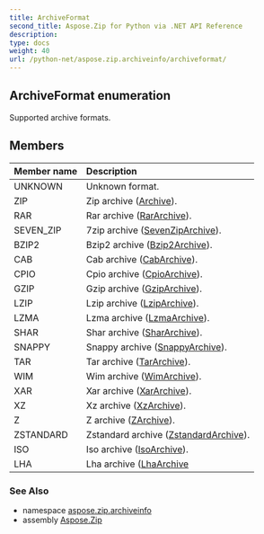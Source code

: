```yaml
---
title: ArchiveFormat
second_title: Aspose.Zip for Python via .NET API Reference
description: 
type: docs
weight: 40
url: /python-net/aspose.zip.archiveinfo/archiveformat/
---
```


## ArchiveFormat enumeration

Supported archive formats.

## Members
| Member name | Description |
| :- | :- |
|UNKNOWN|Unknown format.|
|ZIP|Zip archive ([Archive](/zip/python-net/aspose.zip/archive/)).|
|RAR|Rar archive ([RarArchive](/zip/python-net/aspose.zip.rar/rararchive/)).|
|SEVEN_ZIP|7zip archive ([SevenZipArchive](/zip/python-net/aspose.zip.sevenzip/sevenziparchive/)).|
|BZIP2|Bzip2 archive ([Bzip2Archive](/zip/python-net/aspose.zip.bzip2/bzip2archive/)).|
|CAB|Cab archive ([CabArchive](/zip/python-net/aspose.zip.cab/cabarchive/)).|
|CPIO|Cpio archive ([CpioArchive](/zip/python-net/aspose.zip.cpio/cpioarchive/)).|
|GZIP|Gzip archive ([GzipArchive](/zip/python-net/aspose.zip.gzip/gziparchive/)).|
|LZIP|Lzip archive ([LzipArchive](/zip/python-net/aspose.zip.lzip/lziparchive/)).|
|LZMA|Lzma archive ([LzmaArchive](/zip/python-net/aspose.zip.lzma/lzmaarchive/)).|
|SHAR|Shar archive ([SharArchive](/zip/python-net/aspose.zip.shar/shararchive/)).|
|SNAPPY|Snappy archive ([SnappyArchive](/zip/python-net/aspose.zip.snappy/snappyarchive/)).|
|TAR|Tar archive ([TarArchive](/zip/python-net/aspose.zip.tar/tararchive/)).|
|WIM|Wim  archive ([WimArchive](/zip/python-net/aspose.zip.wim/wimarchive/)).|
|XAR|Xar archive ([XarArchive](/zip/python-net/aspose.zip.xar/xararchive/)).|
|XZ|Xz archive ([XzArchive](/zip/python-net/aspose.zip.xz/xzarchive/)).|
|Z|Z archive ([ZArchive](/zip/python-net/aspose.zip.z/zarchive/)).|
|ZSTANDARD|Zstandard archive ([ZstandardArchive](/zip/python-net/aspose.zip.zstandard/zstandardarchive/)).|
|ISO|Iso archive ([IsoArchive](/zip/python-net/aspose.zip.iso/isoarchive/)).|
|LHA|Lha archive ([LhaArchive](/zip/python-net/aspose.zip.lha/lhaarchive/)|

### See Also

* namespace [aspose.zip.archiveinfo](/zip/python-net/aspose.zip.archiveinfo/)
* assembly [Aspose.Zip](/zip/python-net/)

